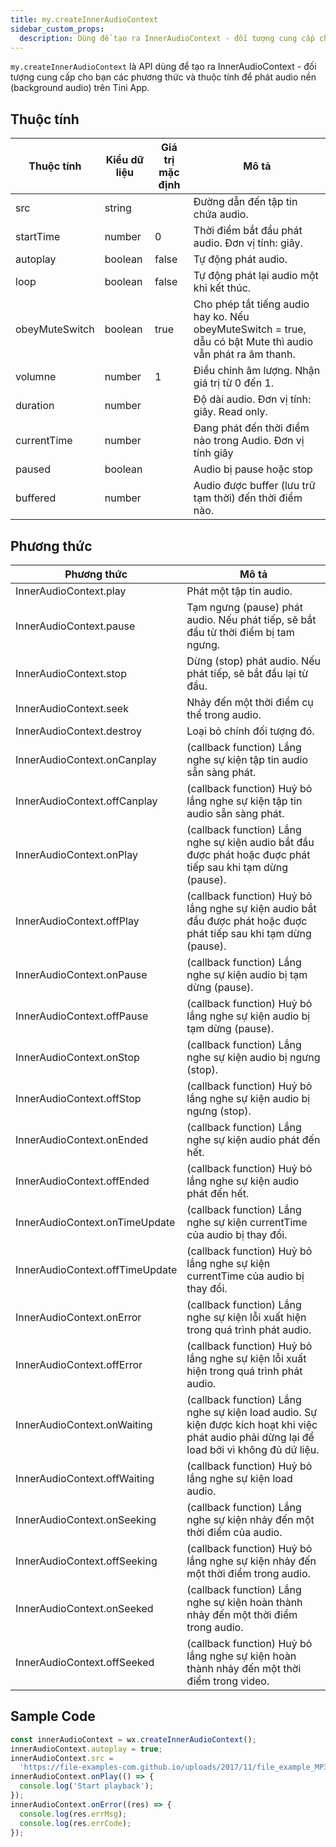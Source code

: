 ```yaml
---
title: my.createInnerAudioContext
sidebar_custom_props:
  description: Dùng để tạo ra InnerAudioContext - đối tượng cung cấp cho bạn các phương thức và thuộc tính để phát audio nền (background audio) trên Tini App
---
```


`my.createInnerAudioContext` là API dùng để tạo ra InnerAudioContext - đối tượng cung cấp cho bạn các phương thức và thuộc tính để phát audio nền (background audio) trên Tini App.

## Thuộc tính

| Thuộc tính     | Kiểu dữ liệu | Giá trị mặc định | Mô tả                                                                                                       |
| -------------- | ------------ | ---------------- | ----------------------------------------------------------------------------------------------------------- |
| src            | string       |                  | Đường dẫn đến tập tin chứa audio.                                                                           |
| startTime      | number       | 0                | Thời điểm bắt đầu phát audio. Đơn vị tính: giây.                                                            |
| autoplay       | boolean      | false            | Tự động phát audio.                                                                                         |
| loop           | boolean      | false            | Tự động phát lại audio một khi kết thúc.                                                                    |
| obeyMuteSwitch | boolean      | true             | Cho phép tắt tiếng audio hay ko. Nếu obeyMuteSwitch = true, dẫu có bật Mute thì audio vẫn phát ra âm thanh. |
| volumne        | number       | 1                | Điều chỉnh âm lượng. Nhận giá trị từ 0 đến 1.                                                               |
| duration       | number       |                  | Độ dài audio. Đơn vị tính: giây. Read only.                                                                 |
| currentTime    | number       |                  | Đang phát đến thời điểm nào trong Audio. Đơn vị tính giây                                                   |
| paused         | boolean      |                  | Audio bị pause hoặc stop                                                                                    |
| buffered       | number       |                  | Audio được buffer (lưu trữ tạm thời) đến thời điểm nào.                                                     |

## Phương thức

| Phương thức                     | Mô tả                                                                                                                                       |
| ------------------------------- | ------------------------------------------------------------------------------------------------------------------------------------------- |
| InnerAudioContext.play          | Phát một tập tin audio.                                                                                                                     |
| InnerAudioContext.pause         | Tạm ngưng (pause) phát audio. Nếu phát tiếp, sẽ bắt đầu từ thời điểm bị tam ngưng.                                                          |
| InnerAudioContext.stop          | Dừng (stop) phát audio. Nếu phát tiếp, sẽ bắt đầu lại từ đầu.                                                                               |
| InnerAudioContext.seek          | Nhảy đến một thời điểm cụ thể trong audio.                                                                                                  |
| InnerAudioContext.destroy       | Loại bỏ chính đối tượng đó.                                                                                                                 |
| InnerAudioContext.onCanplay     | (callback function) Lắng nghe sự kiện tập tin audio sẵn sàng phát.                                                                          |
| InnerAudioContext.offCanplay    | (callback function) Huỷ bỏ lắng nghe sự kiện tập tin audio sẵn sàng phát.                                                                   |
| InnerAudioContext.onPlay        | (callback function) Lắng nghe sự kiện audio bắt đầu được phát hoặc đuợc phát tiếp sau khi tạm dừng (pause).                                 |
| InnerAudioContext.offPlay       | (callback function) Huỷ bỏ lắng nghe sự kiện audio bắt đầu được phát hoặc đuợc phát tiếp sau khi tạm dừng (pause).                          |
| InnerAudioContext.onPause       | (callback function) Lắng nghe sự kiện audio bị tạm dừng (pause).                                                                            |
| InnerAudioContext.offPause      | (callback function) Huỷ bỏ lắng nghe sự kiện audio bị tạm dừng (pause).                                                                     |
| InnerAudioContext.onStop        | (callback function) Lắng nghe sự kiện audio bị ngưng (stop).                                                                                |
| InnerAudioContext.offStop       | (callback function) Huỷ bỏ lắng nghe sự kiện audio bị ngưng (stop).                                                                         |
| InnerAudioContext.onEnded       | (callback function) Lắng nghe sự kiện audio phát đến hết.                                                                                   |
| InnerAudioContext.offEnded      | (callback function) Huỷ bỏ lắng nghe sự kiện audio phát đến hết.                                                                            |
| InnerAudioContext.onTimeUpdate  | (callback function) Lắng nghe sự kiện currentTime của audio bị thay đổi.                                                                    |
| InnerAudioContext.offTimeUpdate | (callback function) Huỷ bỏ lắng nghe sự kiện currentTime của audio bị thay đổi.                                                             |
| InnerAudioContext.onError       | (callback function) Lắng nghe sự kiện lỗi xuất hiện trong quá trình phát audio.                                                             |
| InnerAudioContext.offError      | (callback function) Huỷ bỏ lắng nghe sự kiện lỗi xuất hiện trong quá trình phát audio.                                                      |
| InnerAudioContext.onWaiting     | (callback function) Lắng nghe sự kiện load audio. Sự kiện được kích hoạt khi việc phát audio phải dừng lại để load bởi vì không đủ dữ liệu. |
| InnerAudioContext.offWaiting    | (callback function) Huỷ bỏ lắng nghe sự kiện load audio.                                                                                    |
| InnerAudioContext.onSeeking     | (callback function) Lắng nghe sự kiện nhảy đến một thời điểm của audio.                                                                     |
| InnerAudioContext.offSeeking    | (callback function) Huỷ bỏ lắng nghe sự kiện nhảy đến một thời điểm trong audio.                                                            |
| InnerAudioContext.onSeeked      | (callback function) Lắng nghe sự kiện hoàn thành nhảy đến một thời điểm trong audio.                                                        |
| InnerAudioContext.offSeeked     | (callback function) Huỷ bỏ lắng nghe sự kiện hoàn thành nhảy đến một thời điểm trong video.                                                 |

## Sample Code

```js
const innerAudioContext = wx.createInnerAudioContext();
innerAudioContext.autoplay = true;
innerAudioContext.src =
  'https://file-examples-com.github.io/uploads/2017/11/file_example_MP3_5MG.mp3';
innerAudioContext.onPlay(() => {
  console.log('Start playback');
});
innerAudioContext.onError((res) => {
  console.log(res.errMsg);
  console.log(res.errCode);
});
```
